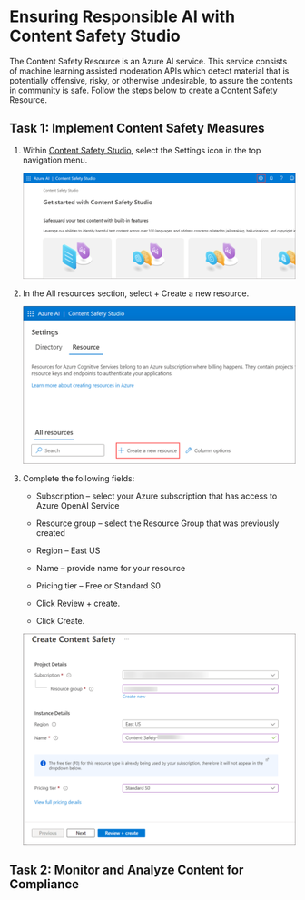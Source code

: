 # Ensuring Responsible AI with Content Safety Studio 


The Content Safety Resource is an Azure AI service. This service consists of machine learning assisted moderation APIs which detect material that is potentially offensive, risky, or otherwise undesirable, to assure the contents in community is safe. Follow the steps below to create a Content Safety Resource.


## Task 1: Implement Content Safety Measures

1. Within [Content Safety Studio](https://contentsafety.cognitive.azure.com/), select the Settings icon in the top navigation menu.

   ![](./media/image-08.png)

1. In the All resources section, select + Create a new resource.

    ![](./media/image-09.png)

1. Complete the following fields:

   -  Subscription – select your Azure subscription that has access to Azure OpenAI Service

   -  Resource group – select the Resource Group that was previously created
  
   - Region – East US

   - Name – provide name for your resource

   - Pricing tier – Free or Standard S0

   - Click Review + create.

   - Click Create.

   ![](./media/image-10.png)

## Task 2: Monitor and Analyze Content for Compliance
